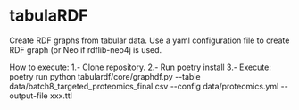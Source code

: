 # tabulaRDF
Create RDF graphs from tabular data.
Use a yaml configuration file to create RDF graph (or Neo if rdflib-neo4j is used.


How to execute:
1.- Clone repository.
2.- Run poetry install
3.- Execute: poetry run python tabulardf/core/graphdf.py --table data/batch8_targeted_proteomics_final.csv  --config data/proteomics.yml --output-file xxx.ttl

